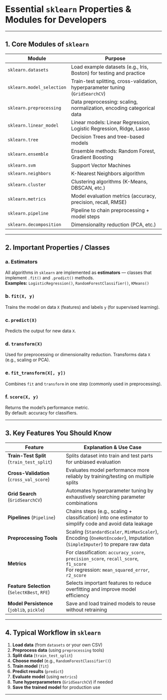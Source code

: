 # Essential `sklearn` Properties & Modules for Developers

---

## 1. Core Modules of `sklearn`

| Module | Purpose |
|--------|---------|
| `sklearn.datasets` | Load example datasets (e.g., Iris, Boston) for testing and practice |
| `sklearn.model_selection` | Train-test splitting, cross-validation, hyperparameter tuning (`GridSearchCV`) |
| `sklearn.preprocessing` | Data preprocessing: scaling, normalization, encoding categorical data |
| `sklearn.linear_model` | Linear models: Linear Regression, Logistic Regression, Ridge, Lasso |
| `sklearn.tree` | Decision Trees and tree-based models |
| `sklearn.ensemble` | Ensemble methods: Random Forest, Gradient Boosting |
| `sklearn.svm` | Support Vector Machines |
| `sklearn.neighbors` | K-Nearest Neighbors algorithm |
| `sklearn.cluster` | Clustering algorithms (K-Means, DBSCAN, etc.) |
| `sklearn.metrics` | Model evaluation metrics (accuracy, precision, recall, RMSE) |
| `sklearn.pipeline` | Pipeline to chain preprocessing + model steps |
| `sklearn.decomposition` | Dimensionality reduction (PCA, etc.) |

---

## 2. Important Properties / Classes

### a. Estimators
All algorithms in `sklearn` are implemented as **estimators** — classes that implement `.fit()` and `.predict()` methods.  
**Examples:** `LogisticRegression()`, `RandomForestClassifier()`, `KMeans()`

### b. `fit(X, y)`
Trains the model on data `X` (features) and labels `y` (for supervised learning).

### c. `predict(X)`
Predicts the output for new data `X`.

### d. `transform(X)`
Used for preprocessing or dimensionality reduction. Transforms data `X` (e.g., scaling or PCA).

### e. `fit_transform(X[, y])`
Combines `fit` and `transform` in one step (commonly used in preprocessing).

### f. `score(X, y)`
Returns the model’s performance metric.  
By default: accuracy for classifiers.

---

## 3. Key Features You Should Know

| Feature | Explanation & Use Case |
|--------|------------------------|
| **Train-Test Split** (`train_test_split`) | Splits dataset into train and test parts for unbiased evaluation |
| **Cross-Validation** (`cross_val_score`) | Evaluates model performance more reliably by training/testing on multiple splits |
| **Grid Search** (`GridSearchCV`) | Automates hyperparameter tuning by exhaustively searching parameter combinations |
| **Pipelines** (`Pipeline`) | Chains steps (e.g., scaling + classification) into one estimator to simplify code and avoid data leakage |
| **Preprocessing Tools** | Scaling (`StandardScaler`, `MinMaxScaler`), Encoding (`OneHotEncoder`), Imputation (`SimpleImputer`) to prepare raw data |
| **Metrics** | For classification: `accuracy_score`, `precision_score`, `recall_score`, `f1_score`<br>For regression: `mean_squared_error`, `r2_score` |
| **Feature Selection** (`SelectKBest`, `RFE`) | Selects important features to reduce overfitting and improve model efficiency |
| **Model Persistence** (`joblib`, `pickle`) | Save and load trained models to reuse without retraining |

---

## 4. Typical Workflow in `sklearn`

1. **Load data** (from `datasets` or your own CSV)
2. **Preprocess data** (using `preprocessing` tools)
3. **Split data** (`train_test_split`)
4. **Choose model** (e.g., `RandomForestClassifier()`)
5. **Train model** (`fit`)
6. **Predict results** (`predict`)
7. **Evaluate model** (using `metrics`)
8. **Tune hyperparameters** (`GridSearchCV`) if needed
9. **Save the trained model** for production use

---
